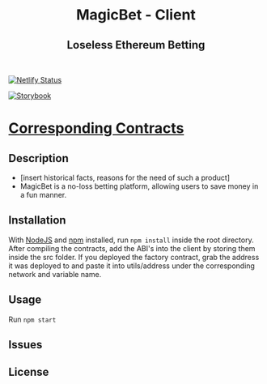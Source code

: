 <h1 align="center">
  MagicBet - Client
</h1>
<h2 align="center">Loseless Ethereum Betting</h2>

<br/>

[![Netlify Status](https://api.netlify.com/api/v1/badges/c995206c-1474-44fd-859d-c43c483fbb40/deploy-status)](https://magicbet.netlify.app/)

[![Storybook](https://cdn.jsdelivr.net/gh/storybookjs/brand@master/badge/badge-storybook.svg)](https://MagicBet.github.io/MagicBet-Client)

# [Corresponding Contracts](https://github.com/MagicBet/MagicBet-Contracts)

## Description

- [insert historical facts, reasons for the need of such a product]
- MagicBet is a no-loss betting platform, allowing users to save money in a fun manner.

## Installation

With [NodeJS](https://nodejs.org/) and [npm](https://www.npmjs.com/) installed, run `npm install` inside the root directory.
After compiling the contracts, add the ABI's into the client by storing them inside the src folder.
If you deployed the factory contract, grab the address it was deployed to and paste it into utils/address under the corresponding network and variable name.

## Usage

Run `npm start`

## Issues

## License
